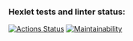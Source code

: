 ### Hexlet tests and linter status:

[![Actions Status](https://github.com/NoSpooksAllowed/php-project-lvl1/workflows/hexlet-check/badge.svg)](https://github.com/NoSpooksAllowed/php-project-lvl1/actions) [![Maintainability](https://api.codeclimate.com/v1/badges/a99a88d28ad37a79dbf6/maintainability)](https://codeclimate.com/github/codeclimate/codeclimate/maintainability)
